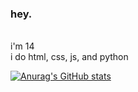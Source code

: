 ### hey.
<br>
i'm 14
<br>
i do html, css, js, and python

[![Anurag's GitHub stats](https://github-readme-stats.vercel.app/api?username=v8f)](https://github.com/anuraghazra/github-readme-stats)
